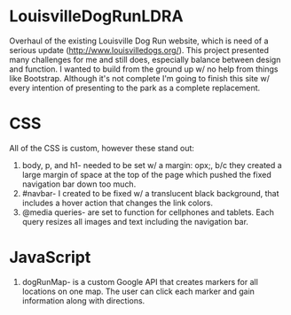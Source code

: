 # LouisvilleDogRunLDRA
Overhaul of the existing Louisville Dog Run website, which is need of a serious update (http://www.louisvilledogs.org/). This project
presented many challenges for me and still does, especially balance between design and function. I wanted to build from the ground up w/ no help from things like Bootstrap. Although it's not complete I'm going to finish this site w/ every intention of presenting to the park as a complete replacement. 

# CSS
All of the CSS is custom, however these stand out:
1. body, p, and h1- needed to be set w/ a margin: opx;, b/c they created a large margin of space at the 
top of the page which pushed the fixed navigation bar down too much. 
2. #navbar- I created to be fixed w/ a translucent black background, that includes a hover action that changes the link colors.  
3. @media queries- are set to function for cellphones and tablets. Each query resizes all images and text including the navigation bar. 

# JavaScript 
1. dogRunMap- is a custom Google API that creates markers for all locations on one map. The user can click each marker and gain information along with directions. 

